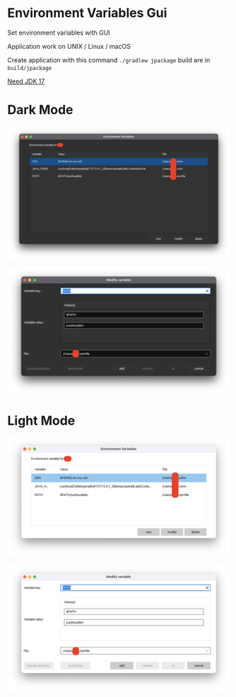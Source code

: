 # Environment Variables Gui
Set environment variables with GUI

Application work on UNIX / Linux / macOS

Create application with this command `./gradlew jpackage`
build are in `build/jpackage`

[Need JDK 17](https://www.oracle.com/java/technologies/downloads/)

# Dark Mode
![Alt text](screenshot_1.png "Main menu")

![Alt text](screenshot_2.png "Environment variable editor")

# Light Mode
![Alt text](screenshot_3.png "Main menu")

![Alt text](screenshot_4.png "Environment variable editor")
